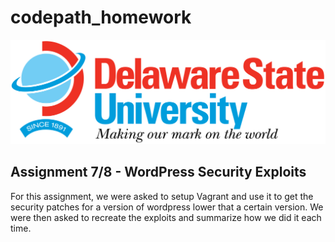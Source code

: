 # codepath_homework

<img src='/DESU-Logo.png' height="auto" width="720"/>

<h2>Assignment 7/8 - WordPress Security Exploits</h2>

For this assignment, we were asked to setup Vagrant and use it to get the security patches for a version of wordpress lower that a certain version. We were then asked to recreate the exploits and summarize how we did it each time.

#
